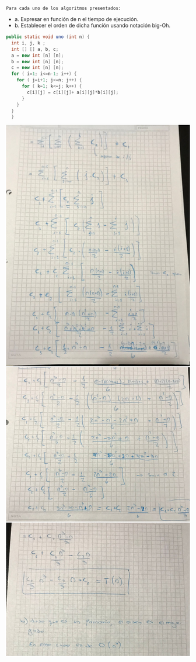`Para cada uno de los algoritmos presentados:`

* a. Expresar en función de n el tiempo de ejecución.
* b. Establecer el orden de dicha función usando notación big-Oh.

```java
public static void uno (int n) {
  int i, j, k ;
  int [] [] a, b, c;
  a = new int [n] [n];
  b = new int [n] [n];
  c = new int [n] [n];
  for ( i=1; i<=n-1; i++) {
    for ( j=i+1; j<=n; j++) {
      for ( k=1; k<=j; k++) {
        c[i][j] = c[i][j]+ a[i][j]*b[i][j];
      }
    }
  }
  }
```

<img src="img/ejercicio8_1.png">

<img src="img/ejercicio8_2.png">

<img src="img/ejercicio8_3.png">
